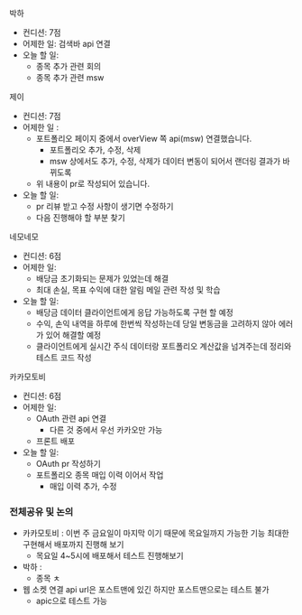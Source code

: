
박하
- 컨디션: 7점
- 어제한 일: 검색바 api 연결
- 오늘 할 일: 
	- 종목 추가 관련 회의
	- 종목 추가 관련 msw

제이
- 컨디션: 7점
- 어제한 일 : 
	- 포트폴리오 페이지 중에서 overView 쪽 api(msw) 연결했습니다.
		- 포트폴리오 추가, 수정, 삭제
		- msw 상에서도 추가, 수정, 삭제가 데이터 변동이 되어서 랜더링 결과가 바뀌도록
	- 위 내용이 pr로 작성되어 있습니다.
- 오늘 할 일: 
	- pr 리뷰 받고 수정 사항이 생기면 수정하기
	- 다음 진행해야 할 부분 찾기

네모네모
- 컨디션: 6점
- 어제한 일:
	- 배당금 초기화되는 문제가 있었는데 해결
	- 최대 손실, 목표 수익에 대한 알림 메일 관련 작성 및 학습
- 오늘 할 일: 
	- 배당금 데이터 클라이언트에게 응답 가능하도록 구현 할 예정
	- 수익, 손익 내역을 하루에 한번씩 작성하는데 당일 변동금을 고려하지 않아 에러가 있어 해결할 예정
	- 클라이언트에게 실시간 주식 데이터랑 포트폴리오 계산값을 넘겨주는데 정리와 테스트 코드 작성

카카모토비
- 컨디션: 6점
- 어제한 일: 
	- OAuth 관련 api 연결
		- 다른 것 중에서 우선 카카오만 가능
	- 프론트 배포
- 오늘 할 일: 
	- OAuth pr 작성하기
	- 포트폴리오 종목 매입 이력 이어서 작업
		- 매입 이력 추가, 수정

### 전체공유 및 논의
- 카카모토비 : 이번 주 금요일이 마지막 이기 때문에 목요일까지 가능한 기능 최대한 구현해서 배포까지 진행해 보기
	- 목요일 4~5시에 배포해서 테스트 진행해보기
- 박하 : 
	- 종목 ㅊ
- 웹 소켓 연결 api url은 포스트맨에 있긴 하지만 포스트맨으로는 테스트 불가
	- apic으로 테스트 가능